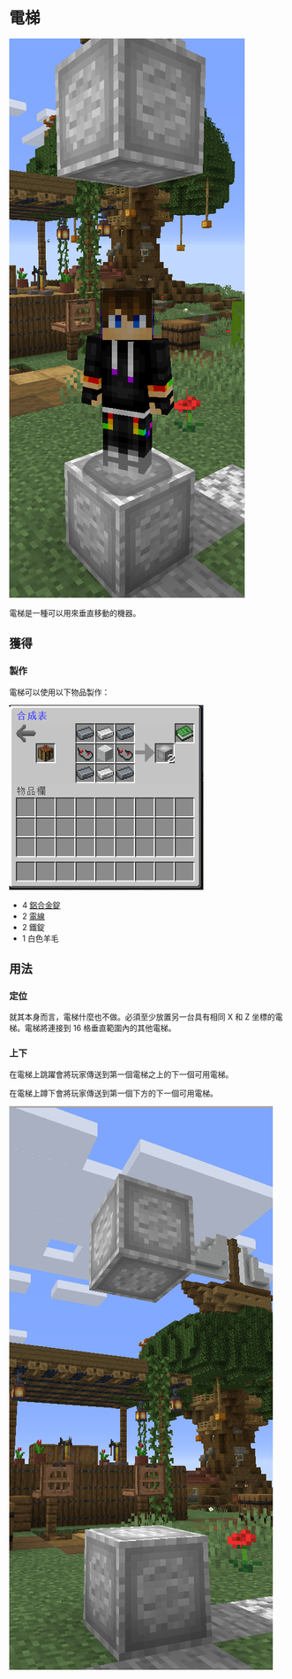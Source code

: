 # 電梯

![](<../.gitbook/assets/image (45).png>)

電梯是一種可以用來垂直移動的機器。

## 獲得

### 製作

電梯可以使用以下物品製作：

![](<../.gitbook/assets/image (46).png>)

* 4 [鋁合金錠](aluminium-alloy-ingot.md)
* 2 [電線](Wire.md)
* 2 鐵錠
* 1 白色羊毛

## 用法

### 定位

就其本身而言，電梯什麼也不做。必須至少放置另一台具有相同 X 和 Z 坐標的電梯。電梯將連接到 16 格垂直範圍內的其他電梯。

### 上下

在電梯上跳躍會將玩家傳送到第一個電梯之上的下一個可用電梯。

在電梯上蹲下會將玩家傳送到第一個下方的下一個可用電梯。

![](<../.gitbook/assets/image (47).png>)
